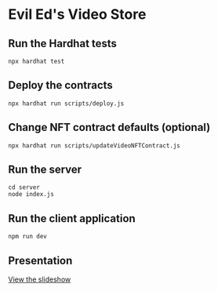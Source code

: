 # Evil Ed's Video Store

## Run the Hardhat tests
```
npx hardhat test
```

## Deploy the contracts
```
npx hardhat run scripts/deploy.js
```

## Change NFT contract defaults (optional) 
```
npx hardhat run scripts/updateVideoNFTContract.js
```

## Run the server
```
cd server
node index.js
```

## Run the client application
```
npm run dev
```

## Presentation
[View the slideshow](https://docs.google.com/presentation/d/13aqJm9ggCjHAlNZw3NiWW835vrn0u7rQ_8f_fLnn6lE/edit?usp=sharing)